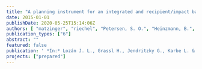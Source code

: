```yaml
---
title: "A planning instrument for an integrated and recipient/impact based CSO control under conditions of climate change"
date: 2015-01-01
publishDate: 2020-05-25T15:14:06Z
authors: [ "matzinger", "riechel", "Petersen, S. O.", "Heinzmann, B.", "Pawlowsky-Reusing, E." ]
publication_types: ["6"]
abstract: ""
featured: false
publication: ' *In:* Lozán J. L., Grassl H., Jendritzky G., Karbe L. & Reise K. [eds.], Climate Change, Water Supply and Sanitation. Risk assessment, management, mitigation and reduction. IWA Publishing. London'
projects: ["prepared"]
---
```


